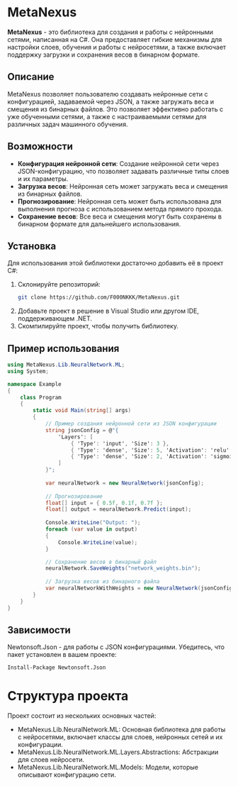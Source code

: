 # MetaNexus

**MetaNexus** - это библиотека для создания и работы с нейронными сетями, написанная на C#. Она предоставляет гибкие механизмы для настройки слоев, обучения и работы с нейросетями, а также включает поддержку загрузки и сохранения весов в бинарном формате.

## Описание

MetaNexus позволяет пользователю создавать нейронные сети с конфигурацией, задаваемой через JSON, а также загружать веса и смещения из бинарных файлов. Это позволяет эффективно работать с уже обученными сетями, а также с настраиваемыми сетями для различных задач машинного обучения.

## Возможности

- **Конфигурация нейронной сети**: Создание нейронной сети через JSON-конфигурацию, что позволяет задавать различные типы слоев и их параметры.
- **Загрузка весов**: Нейронная сеть может загружать веса и смещения из бинарных файлов.
- **Прогнозирование**: Нейронная сеть может быть использована для выполнения прогноза с использованием метода прямого прохода.
- **Сохранение весов**: Все веса и смещения могут быть сохранены в бинарном формате для дальнейшего использования.

## Установка

Для использования этой библиотеки достаточно добавить её в проект C#:

1. Склонируйте репозиторий:
   ```bash
   git clone https://github.com/F000NKKK/MetaNexus.git
   ```
2. Добавьте проект в решение в Visual Studio или другом IDE, поддерживающем .NET.
3. Скомпилируйте проект, чтобы получить библиотеку.

## Пример использования

```C#
using MetaNexus.Lib.NeuralNetwork.ML;
using System;

namespace Example
{
    class Program
    {
        static void Main(string[] args)
        {
            // Пример создания нейронной сети из JSON конфигурации
            string jsonConfig = @"{
                'Layers': [
                    { 'Type': 'input', 'Size': 3 },
                    { 'Type': 'dense', 'Size': 5, 'Activation': 'relu' },
                    { 'Type': 'dense', 'Size': 2, 'Activation': 'sigmoid' }
                ]
            }";
            
            var neuralNetwork = new NeuralNetwork(jsonConfig);
            
            // Прогнозирование
            float[] input = { 0.5f, 0.1f, 0.7f };
            float[] output = neuralNetwork.Predict(input);
            
            Console.WriteLine("Output: ");
            foreach (var value in output)
            {
                Console.WriteLine(value);
            }

            // Сохранение весов в бинарный файл
            neuralNetwork.SaveWeights("network_weights.bin");
            
            // Загрузка весов из бинарного файла
            var neuralNetworkWithWeights = new NeuralNetwork(jsonConfig, "network_weights.bin", loadWeights: true);
        }
    }
}
```

## Зависимости

Newtonsoft.Json - для работы с JSON конфигурациями. Убедитесь, что пакет установлен в вашем проекте:
```bash
Install-Package Newtonsoft.Json
```

# Структура проекта

Проект состоит из нескольких основных частей:

* MetaNexus.Lib.NeuralNetwork.ML: Основная библиотека для работы с нейросетями, включает классы для слоев, нейронных сетей и их конфигурации.
* MetaNexus.Lib.NeuralNetwork.ML.Layers.Abstractions: Абстракции для слоев нейросети.
* MetaNexus.Lib.NeuralNetwork.ML.Models: Модели, которые описывают конфигурацию сети.
